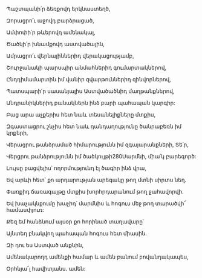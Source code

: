 Պաշտպանի՛ր ձեռքովդ երկնաստեղծ,


Զորացրո՛ւ աջովդ բարձրացած,


Ամփոփի՛ր թևերովդ ամենակալ,


Ծածկի՛ր խնամքովդ աստվածային,


Ամրացրո՛ւ վերնայիններիդ վերակացությամբ,


Շուրջանակի պարսպիր անմահներիդ գումարտակներով,


Ընդդիմամարտին իմ վանիր զվարթուններիդ զինվորներով,


Պատսպարի՛ր սասանյալիս Աստվածածնիդ մաղթանքներով,


Անդրանիկներիդ բանակներն ինձ բարի պահապան կարգիր:


Բաց արա աչքերիս հետ նաև տեսանելիքները մտքիս,


Զգաստացրու շնչիս հետ նաև դանդաղությունը ծանրաբեռն իմ կրքերի,


Վերացրու թանձրամած հիմարությունն իմ զգայարանքների, Տե՛ր,


Վերցրու թանձրությունն իմ ծածկույթի280Մարմնի, միա՛կ բարեգործ:


Լույսը բացվելիս՝ ողորմությունդ էլ ծագիր ինձ վրա,


Եվ արևի հետ՝ քո արդարության արեգակը թող մտնի սիրտս նեղ.


Փառքիդ ճառագայթը մտքիս խորհրդարանում թող ջահավորվի.


Եվ խաչակնքումը խաչիդ՝ մարմնիս և հոգուս մեջ թող տարածվի՜ համասփյուռ:


Քեզ եմ հանձնում այսօր քո հորինած տաղավարը՝


Այնտեղ բնակվող պահապան հոգուս հետ միասին.


Զի դու ես Աստված անքնին,


Ամենակարողդ ամենքի համար և ամեն բանում բովանդակապես,


Օրհնյա՜լ հավիտյանս. ամեն: